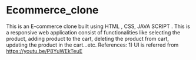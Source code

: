 # Ecommerce_clone
This is an E-commerce clone built using HTML , CSS, JAVA SCRIPT . This is a responsive web application consist of functionalities like selecting the product, adding product to the cart, deleting the product from cart, updating the product in the cart...etc.
References: 1) UI is referred from https://youtu.be/P8YuWEkTeuE
